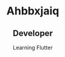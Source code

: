<div class="card" align="center">
  <h1>Ahbbxjaiq</h1>
  <h2>Developer</h2>
  <span>Learning Flutter</span>
</div>
